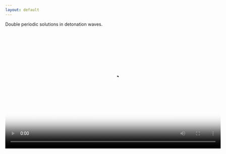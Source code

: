 ```yaml
---
layout: default
---
```

Double periodic solutions in detonation waves.
<script src="http://vjs.zencdn.net/4.0/video.js"></script>

<video id="pelican-installation" class="video-js vjs-default-skin" controls
preload="auto" width="683" height="374" poster="/images/logo.png"
data-setup="{}">
<source src="/images/erit.mp4" type='video/mp4'>
</video>


